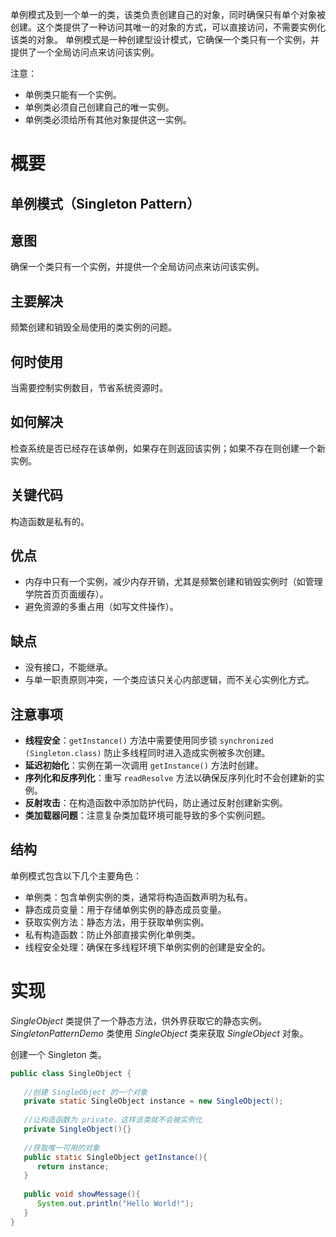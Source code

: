 单例模式及到一个单一的类，该类负责创建自己的对象，同时确保只有单个对象被创建。这个类提供了一种访问其唯一的对象的方式，可以直接访问，不需要实例化该类的对象。
单例模式是一种创建型设计模式，它确保一个类只有一个实例，并提供了一个全局访问点来访问该实例。

注意：
- 单例类只能有一个实例。
- 单例类必须自己创建自己的唯一实例。
- 单例类必须给所有其他对象提供这一实例。

# 概要

## 单例模式（Singleton Pattern）

## 意图

确保一个类只有一个实例，并提供一个全局访问点来访问该实例。

## 主要解决
频繁创建和销毁全局使用的类实例的问题。

## 何时使用
当需要控制实例数目，节省系统资源时。

## 如何解决
检查系统是否已经存在该单例，如果存在则返回该实例；如果不存在则创建一个新实例。

## 关键代码
构造函数是私有的。

## 优点
- 内存中只有一个实例，减少内存开销，尤其是频繁创建和销毁实例时（如管理学院首页页面缓存）。
- 避免资源的多重占用（如写文件操作）。

## 缺点
- 没有接口，不能继承。
- 与单一职责原则冲突，一个类应该只关心内部逻辑，而不关心实例化方式。

## 注意事项
- **线程安全**：`getInstance()` 方法中需要使用同步锁 `synchronized (Singleton.class)` 防止多线程同时进入造成实例被多次创建。
- **延迟初始化**：实例在第一次调用 `getInstance()` 方法时创建。
- **序列化和反序列化**：重写 `readResolve` 方法以确保反序列化时不会创建新的实例。
- **反射攻击**：在构造函数中添加防护代码，防止通过反射创建新实例。
- **类加载器问题**：注意复杂类加载环境可能导致的多个实例问题。

## 结构
单例模式包含以下几个主要角色：
- 单例类：包含单例实例的类，通常将构造函数声明为私有。
- 静态成员变量：用于存储单例实例的静态成员变量。
- 获取实例方法：静态方法，用于获取单例实例。
- 私有构造函数：防止外部直接实例化单例类。
- 线程安全处理：确保在多线程环境下单例实例的创建是安全的。

# 实现
_SingleObject_ 类提供了一个静态方法，供外界获取它的静态实例。_SingletonPatternDemo_ 类使用 _SingleObject_ 类来获取 _SingleObject_ 对象。


创建一个 Singleton 类。
```java
public class SingleObject {
 
   //创建 SingleObject 的一个对象
   private static SingleObject instance = new SingleObject();
 
   //让构造函数为 private，这样该类就不会被实例化
   private SingleObject(){}
 
   //获取唯一可用的对象
   public static SingleObject getInstance(){
      return instance;
   }
 
   public void showMessage(){
      System.out.println("Hello World!");
   }
}
```